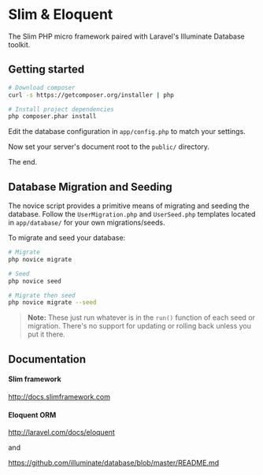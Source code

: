 # Slim & Eloquent

The Slim PHP micro framework paired with Laravel's Illuminate Database toolkit.

## Getting started

```bash
# Download composer
curl -s https://getcomposer.org/installer | php

# Install project dependencies
php composer.phar install
```

Edit the database configuration in `app/config.php` to match your settings.

Now set your server's document root to the `public/` directory.

The end.

## Database Migration and Seeding

The novice script provides a primitive means of migrating and seeding the database.
Follow the `UserMigration.php` and `UserSeed.php` templates located in `app/database/` for
your own migrations/seeds.

To migrate and seed your database:
```bash
# Migrate
php novice migrate

# Seed
php novice seed

# Migrate then seed
php novice migrate --seed
```

> __Note:__
> These just run whatever is in the `run()` function of each seed or migration.
There's no support for updating or rolling back unless you put it there.

## Documentation

#### Slim framework
http://docs.slimframework.com

#### Eloquent ORM
http://laravel.com/docs/eloquent

and

https://github.com/illuminate/database/blob/master/README.md
